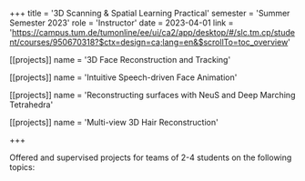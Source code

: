 +++
title = '3D Scanning & Spatial Learning Practical'
semester = 'Summer Semester 2023'
role = 'Instructor'
date = 2023-04-01
link = 'https://campus.tum.de/tumonline/ee/ui/ca2/app/desktop/#/slc.tm.cp/student/courses/950670318?$ctx=design=ca;lang=en&$scrollTo=toc_overview'

[[projects]]
name = '3D Face Reconstruction and Tracking'

[[projects]]
name = 'Intuitive Speech-driven Face Animation'

[[projects]]
name = 'Reconstructing surfaces with NeuS and Deep Marching Tetrahedra'

[[projects]]
name = 'Multi-view 3D Hair Reconstruction'

+++

Offered and supervised projects for teams of 2-4 students on the following topics: 